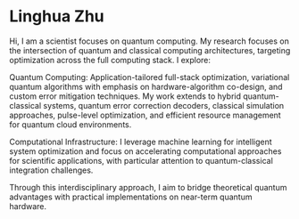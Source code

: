 # Linghua Zhu

Hi, I am a scientist focuses on quantum computing. 
My research focuses on the intersection of quantum and classical computing architectures, targeting optimization across the full computing stack. I explore:

Quantum Computing: Application-tailored full-stack optimization, variational quantum algorithms with emphasis on hardware-algorithm co-design, and custom error mitigation techniques. My work extends to hybrid quantum-classical systems, quantum error correction decoders, classical simulation approaches, pulse-level optimization, and efficient resource management for quantum cloud environments.

Computational Infrastructure: I leverage machine learning for intelligent system optimization and focus on accelerating computational approaches for scientific applications, with particular attention to quantum-classical integration challenges.

Through this interdisciplinary approach, I aim to bridge theoretical quantum advantages with practical implementations on near-term quantum hardware.
